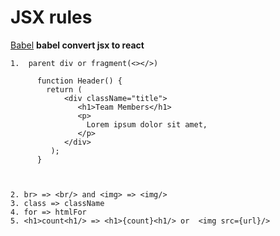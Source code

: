 # JSX rules

[Babel](https://babeljs.io/)
**babel convert jsx to react**

```
1.  parent div or fragment(<></>)

      function Header() {
        return (
            <div className="title">
               <h1>Team Members</h1>
               <p>
                 Lorem ipsum dolor sit amet,
               </p>
            </div>
         );
      }



2. br> => <br/> and <img> => <img/>
3. class => className
4. for => htmlFor
5. <h1>count<h1/> => <h1>{count}<h1/> or  <img src={url}/>

```

